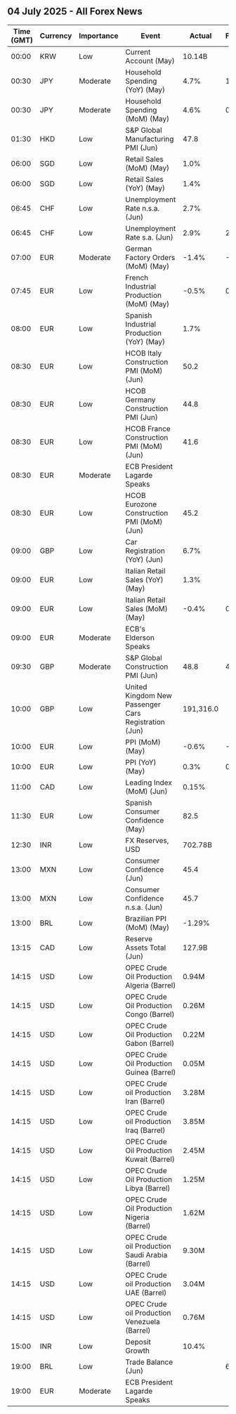 ## 04 July 2025 - All Forex News

| Time (GMT) | Currency | Importance | Event | Actual | Forecast | Previous |
|------|----------|------------|-------|--------|----------|----------|
| 00:00 | KRW | Low | Current Account (May) | 10.14B |  | 5.70B |
| 00:30 | JPY | Moderate | Household Spending (YoY) (May) | 4.7% | 1.3% | -0.1% |
| 00:30 | JPY | Moderate | Household Spending (MoM) (May) | 4.6% | 0.4% | -1.8% |
| 01:30 | HKD | Low | S&P Global Manufacturing PMI (Jun) | 47.8 |  | 49.0 |
| 06:00 | SGD | Low | Retail Sales (MoM) (May) | 1.0% |  | 0.0% |
| 06:00 | SGD | Low | Retail Sales (YoY) (May) | 1.4% |  | 0.2% |
| 06:45 | CHF | Low | Unemployment Rate n.s.a. (Jun) | 2.7% |  | 2.7% |
| 06:45 | CHF | Low | Unemployment Rate s.a. (Jun) | 2.9% | 2.9% | 2.8% |
| 07:00 | EUR | Moderate | German Factory Orders (MoM) (May) | -1.4% | -0.2% | 1.6% |
| 07:45 | EUR | Low | French Industrial Production (MoM) (May) | -0.5% | 0.4% | -1.4% |
| 08:00 | EUR | Low | Spanish Industrial Production (YoY) (May) | 1.7% |  | 0.6% |
| 08:30 | EUR | Low | HCOB Italy Construction PMI (MoM) (Jun) | 50.2 |  | 50.5 |
| 08:30 | EUR | Low | HCOB Germany Construction PMI (Jun) | 44.8 |  | 44.4 |
| 08:30 | EUR | Low | HCOB France Construction PMI (MoM) (Jun) | 41.6 |  | 43.1 |
| 08:30 | EUR | Moderate | ECB President Lagarde Speaks |  |  |  |
| 08:30 | EUR | Low | HCOB Eurozone Construction PMI (MoM) (Jun) | 45.2 |  | 45.6 |
| 09:00 | GBP | Low | Car Registration (YoY) (Jun) | 6.7% |  | 1.6% |
| 09:00 | EUR | Low | Italian Retail Sales (YoY) (May) | 1.3% |  | 3.8% |
| 09:00 | EUR | Low | Italian Retail Sales (MoM) (May) | -0.4% | 0.5% | 0.7% |
| 09:00 | EUR | Moderate | ECB's Elderson Speaks |  |  |  |
| 09:30 | GBP | Moderate | S&P Global Construction PMI (Jun) | 48.8 | 48.6 | 47.9 |
| 10:00 | GBP | Low | United Kingdom New Passenger Cars Registration (Jun) | 191,316.0 |  | 150,070.0 |
| 10:00 | EUR | Low | PPI (MoM) (May) | -0.6% | -0.6% | -2.2% |
| 10:00 | EUR | Low | PPI (YoY) (May) | 0.3% | 0.3% | 0.7% |
| 11:00 | CAD | Low | Leading Index (MoM) (Jun) | 0.15% |  | 0.12% |
| 11:30 | EUR | Low | Spanish Consumer Confidence (May) | 82.5 |  | 76.5 |
| 12:30 | INR | Low | FX Reserves, USD | 702.78B |  | 697.94B |
| 13:00 | MXN | Low | Consumer Confidence (Jun) | 45.4 |  | 46.5 |
| 13:00 | MXN | Low | Consumer Confidence n.s.a. (Jun) | 45.7 |  | 46.5 |
| 13:00 | BRL | Low | Brazilian PPI (MoM) (May) | -1.29% |  | -0.12% |
| 13:15 | CAD | Low | Reserve Assets Total (Jun) | 127.9B |  | 125.0B |
| 14:15 | USD | Low | OPEC Crude Oil Production Algeria (Barrel) | 0.94M |  | 0.92M |
| 14:15 | USD | Low | OPEC Crude Oil Production Congo (Barrel) | 0.26M |  | 0.26M |
| 14:15 | USD | Low | OPEC Crude Oil Production Gabon (Barrel) | 0.22M |  | 0.22M |
| 14:15 | USD | Low | OPEC Crude Oil Production Guinea (Barrel) | 0.05M |  | 0.05M |
| 14:15 | USD | Low | OPEC Crude oil Production Iran (Barrel) | 3.28M |  | 3.30M |
| 14:15 | USD | Low | OPEC Crude oil Production Iraq (Barrel) | 3.85M |  | 3.91M |
| 14:15 | USD | Low | OPEC Crude Oil Production Kuwait (Barrel) | 2.45M |  | 2.44M |
| 14:15 | USD | Low | OPEC Crude Oil Production Libya (Barrel) | 1.25M |  | 1.25M |
| 14:15 | USD | Low | OPEC Crude Oil Production Nigeria (Barrel) | 1.62M |  | 1.60M |
| 14:15 | USD | Low | OPEC Crude oil Production Saudi Arabia (Barrel) | 9.30M |  | 9.10M |
| 14:15 | USD | Low | OPEC Crude oil Production UAE (Barrel) | 3.04M |  | 2.94M |
| 14:15 | USD | Low | OPEC Crude oil Production Venezuela (Barrel) | 0.76M |  | 0.76M |
| 15:00 | INR | Low | Deposit Growth | 10.4% |  | 9.9% |
| 19:00 | BRL | Low | Trade Balance (Jun) |  | 6.45B | 7.24B |
| 19:00 | EUR | Moderate | ECB President Lagarde Speaks |  |  |  |
